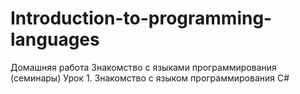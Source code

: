 # Introduction-to-programming-languages
Домашняя работа Знакомство с языками программирования (семинары)
Урок 1. Знакомство с языком программирования С#